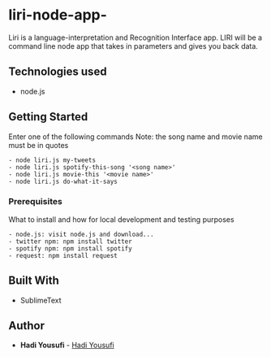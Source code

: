 # liri-node-app-
Liri is a language-interpretation and Recognition Interface app. LIRI will be a command line node app that takes in parameters and gives you back data. 

## Technologies used
- node.js

## Getting Started

Enter one of the following commands
Note: the song name and movie name must be in quotes
```
- node liri.js my-tweets
- node liri.js spotify-this-song '<song name>'
- node liri.js movie-this '<movie name>'
- node liri.js do-what-it-says
```

### Prerequisites

What to install and how for local development and testing purposes

```
- node.js: visit node.js and download...
- twitter npm: npm install twitter 
- spotify npm: npm install spotify 
- request: npm install request 
```

## Built With

* SublimeText

## Author

* **Hadi Yousufi** - [Hadi Yousufi](https://github.com/hadicodes)
